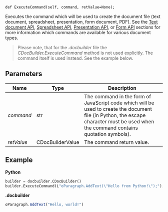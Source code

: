 `def ExecuteCommand(self, command, retValue=None);`

Executes the command which will be used to create the document file (text document, spreadsheet, presentation, form document, PDF). See the [Text document API](../../../../../Office%20API/Office%20API/Text%20Document%20API/index.md), [Spreadsheet API](../../../../../Office%20API/Office%20API/Spreadsheet%20API/index.md), [Presentation API](../../../../../Office%20API/Office%20API/Presentation%20API/index.md), or [Form API](../../../../../Office%20API/Office%20API/Form%20API/index.md) sections for more information which commands are available for various document types.

> Please note, that for the *.docbuilder* file the *CDocBuilder.ExecuteCommand* method is not used explicitly. The command itself is used instead. See the example below.

## Parameters

| Name       | Type             | Description                                                                                                                                                                           |
| ---------- | ---------------- | ------------------------------------------------------------------------------------------------------------------------------------------------------------------------------------- |
| *command*  | str              | The command in the form of JavaScript code which will be used to create the document file (in Python, the escape character must be used when the command contains quotation symbols). |
| *retValue* | CDocBuilderValue | The command return value.                                                                                                                                                             |

## Example

**Python**

``` py
builder = docbuilder.CDocBuilder()
builder.ExecuteCommand(L"oParagraph.AddText(\"Hello from Python!\");");
```

**.docbuilder**

```js
oParagraph.AddText("Hello, world!")
```
